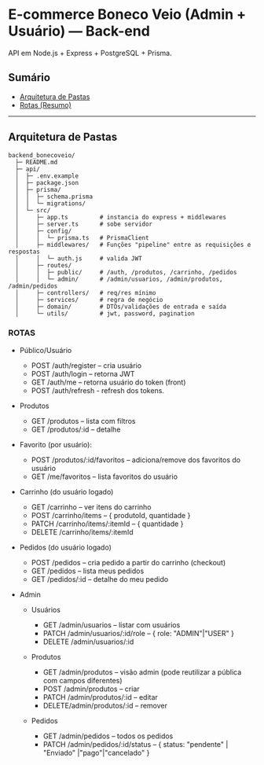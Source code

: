# E-commerce Boneco Veio (Admin + Usuário) — Back-end

API em Node.js + Express + PostgreSQL + Prisma.

## Sumário
- [Arquitetura de Pastas](#arquitetura-de-pastas)
- [Rotas (Resumo)](#rotas-resumo)

---

## Arquitetura de Pastas

```
backend_bonecoveio/
  ├─ README.md
  ├─ api/                 
  │  ├─ .env.example
  │  ├─ package.json
  │  ├─ prisma/
  │  │  ├─ schema.prisma
  │  │  └─ migrations/
  │  └─ src/
  │     ├─ app.ts         # instancia do express + middlewares
  │     ├─ server.ts      # sobe servidor
  │     ├─ config/
  │     │  └─ prisma.ts   # PrismaClient 
  │     ├─ middlewares/   # Funções "pipeline" entre as requisições e respostas
  │     │  └─ auth.js     # valida JWT
  │     ├─ routes/
  │     │  ├─ public/     # /auth, /produtos, /carrinho, /pedidos
  │     │  └─ admin/      # /admin/usuarios, /admin/produtos, /admin/pedidos
  │     ├─ controllers/   # req/res mínimo
  │     ├─ services/      # regra de negócio
  │     ├─ domain/        # DTOs/validações de entrada e saída 
  │     └─ utils/         # jwt, password, pagination
```


### ROTAS

- Público/Usuário
  - POST /auth/register – cria usuário
  - POST /auth/login – retorna JWT
  - GET /auth/me – retorna usuário do token (front)
  - POST /auth/refresh - refresh dos tokens.

- Produtos
  - GET /produtos – lista com filtros 
  - GET /produtos/:id – detalhe

- Favorito (por usuário):
  - POST /produtos/:id/favoritos – adiciona/remove dos favoritos do usuário
  - GET /me/favoritos – lista favoritos do usuário

- Carrinho (do usuário logado)
  - GET /carrinho – ver itens do carrinho
  - POST /carrinho/items – { produtoId, quantidade }
  - PATCH /carrinho/items/:itemId – { quantidade }
  - DELETE /carrinho/items/:itemId

- Pedidos (do usuário logado)
  - POST /pedidos – cria pedido a partir do carrinho (checkout)
  - GET /pedidos – lista meus pedidos
  - GET /pedidos/:id – detalhe do meu pedido

- Admin
    - Usuários
      - GET /admin/usuarios – listar com usuários
      - PATCH /admin/usuarios/:id/role – { role: "ADMIN"|"USER" }
      - DELETE /admin/usuarios/:id

    - Produtos
      - GET /admin/produtos – visão admin (pode reutilizar a pública com campos diferentes)
      - POST /admin/produtos – criar
      - PATCH /admin/produtos/:id – editar
      - DELETE/admin/produtos/:id – remover

    - Pedidos
      - GET /admin/pedidos – todos os pedidos 
      - PATCH /admin/pedidos/:id/status – { status: "pendente" | "Enviado" |"pago"|"cancelado" }

